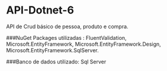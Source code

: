 # API-Dotnet-6


API de Crud básico de pessoa, produto e compra.

###NuGet Packages utilizadas :
FluentValidation,
Microsoft.EntityFramework,
Microsoft.EntityFramework.Design,
Microsoft.EntityFramework.SqlServer.

###Banco de dados utilizado: Sql Server
